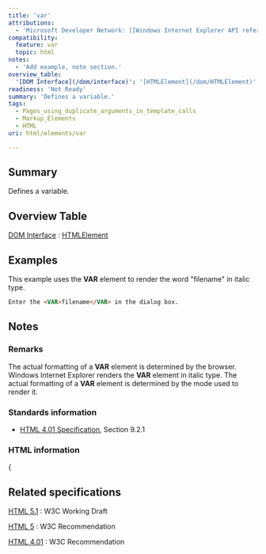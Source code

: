 ```yaml
---
title: 'var'
attributions:
  - 'Microsoft Developer Network: [[Windows Internet Explorer API reference](http://msdn.microsoft.com/en-us/library/ie/hh828809%28v=vs.85%29.aspx) Article]'
compatibility:
  feature: var
  topic: html
notes:
  - 'Add example, note section.'
overview_table:
  '[DOM Interface](/dom/interface)': '[HTMLElement](/dom/HTMLElement)'
readiness: 'Not Ready'
summary: 'Defines a variable.'
tags:
  - Pages_using_duplicate_arguments_in_template_calls
  - Markup_Elements
  - HTML
uri: html/elements/var

---
```

## Summary

Defines a variable.

## Overview Table

[DOM Interface](/dom/interface)
:   [HTMLElement](/dom/HTMLElement)

## Examples

This example uses the **VAR** element to render the word "filename" in italic type.

``` html
Enter the <VAR>filename</VAR> in the dialog box.
```

## Notes

### Remarks

The actual formatting of a **VAR** element is determined by the browser. Windows Internet Explorer renders the **VAR** element in italic type. The actual formatting of a **VAR** element is determined by the mode used to render it.

### Standards information

-   [HTML 4.01 Specification](http://go.microsoft.com/fwlink/p/?linkid=25320), Section 9.2.1

### HTML information

{

## Related specifications

[HTML 5.1](http://www.w3.org/TR/html51/text-level-semantics.html#the-var-element)
:   W3C Working Draft

[HTML 5](http://www.w3.org/TR/html5/text-level-semantics.html#the-var-element)
:   W3C Recommendation

[HTML 4.01](http://www.w3.org/TR/html401/struct/text.html#edef-VAR)
:   W3C Recommendation
